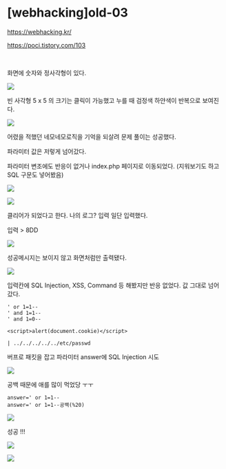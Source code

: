 # [webhacking]old-03

https://webhacking.kr/

https://poci.tistory.com/103

<br>

화면에 숫자와 정사각형이 있다.

![](../img/Study%20Img/%5Bwebhacking%5Dold-03%20-%201.png)

빈 사각형 5 x 5 의 크기는 클릭이 가능했고 누를 때 검정색 하얀색이 반복으로 보여진다.

![](../img/Study%20Img/%5Bwebhacking%5Dold-03%20-%204.png)

어렸을 적했던 네모네모로직을 기억을 되살려 문제 풀이는 성공했다.

파라미터 값은 저렇게 넘어갔다.

파라미터 변조에도 반응이 없거나 index.php 페이지로 이동되었다. (지워보기도 하고 SQL 구문도 넣어봤음)

![](../img/Study%20Img/%5Bwebhacking%5Dold-03%20-%202.png)

![](../img/Study%20Img/%5Bwebhacking%5Dold-03%20-%203.png)

클리어가 되었다고 한다. 나의 로그? 입력 일단 입력했다.

입력 > 8DD

![](../img/Study%20Img/%5Bwebhacking%5Dold-03%20-%205.png)

성공메시지는 보이지 않고 화면처럼만 출력됐다.

![](../img/Study%20Img/%5Bwebhacking%5Dold-03%20-%206.png)

입력칸에 SQL Injection, XSS, Command 등 해봤지만 반응 없었다. 값 그대로 넘어갔다.

```
' or 1=1--
' and 1=1--
' and 1=0--

<script>alert(document.cookie)</script>

| ../../../../../etc/passwd
```

버프로 패킷을 잡고 파라미터 answer에 SQL Injection 시도


![](../img/Study%20Img/%5Bwebhacking%5Dold-03%20-%207.png)

공백 때문에 애를 많이 먹었당 ㅜㅜ

```
answer=' or 1=1--
answer=' or 1=1--공백(%20)
```

![](../img/Study%20Img/%5Bwebhacking%5Dold-03%20-%208.png)

성공 !!!

![](../img/Study%20Img/%5Bwebhacking%5Dold-03%20-%209.png)

![](../img/Study%20Img/%5Bwebhacking%5Dold-03%20-%2010.png)